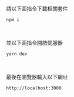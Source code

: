 請以下面指令下載相關套件

```
npm i
```

&nbsp;

並以下面指令開啟伺服器

```
yarn dev
```

&nbsp;

最後在瀏覽器輸入以下網址

```
http://localhost:3000
```
